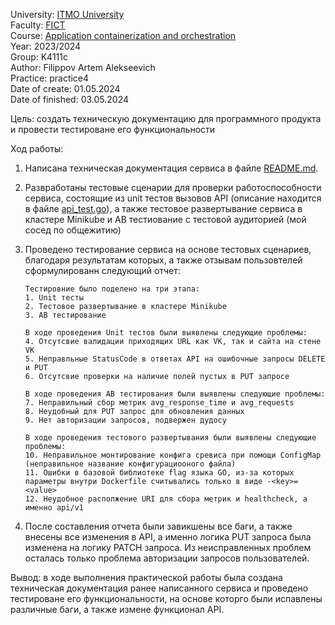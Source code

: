 University: [ITMO University](https://itmo.ru/ru/)  
Faculty: [FICT](https://fict.itmo.ru)  
Course: [Application containerization and orchestration](https://github.com/itmo-ict-faculty/application-containerization-and-orchestration)  
Year: 2023/2024  
Group: K4111c  
Author: Filippov Artem Alekseevich  
Practice: practice4  
Date of create: 01.05.2024  
Date of finished: 03.05.2024  

Цель: создать техническую документацию для программного продукта и провести тестироване его функциональности

Ход работы:

1. Написана техническая документация сервиса в файле [README.md](README.md).
2. Развработаны тестовые сценарии для проверки работоспособности сервиса, состоящие из unit тестов вызовов API (описание находится в файле [api_test.go](cmd/app/api/api_test.go)), а также тестовое развертывание сервиса в кластере Minikube и AB тестиование с тестовой аудиторией (мой сосед по общежитию)
3. Проведено тестирование сервиса на основе тестовых сценариев, благодаря результатам которых, а также отзывам пользовтелей сформулированн следующий отчет:

   ```Отчет по результатам тестирования
   Тестировние было поделено на три этапа:
   1. Unit тесты
   2. Тестовое развертывание в кластере Minikube
   3. AB тестирование

   В ходе проведения Unit тестов были выявлены следующие проблемы:
   4. Отсутсвие валидации приходящих URL как VK, так и сайта на стене VK
   5. Неправльные StatusCode в ответах API на ошибочные запросы DELETE и PUT
   6. Отсутсвие проверки на наличие полей пустых в PUT запросе

   В ходе проведения AB тестирования были выявлены следующие проблемы:
   7. Неправильный сбор метрик avg_response_time и avg_requests
   8. Неудобный для PUT запрос для обновления данных
   9. Нет авторизации запросов, подвержен дудосу

   В ходе проведения тестового развертывания были выявлены следующие проблемы:
   10. Неправильное монтирование конфига сревиса при помощи ConfigMap (неправильное название конфигурациооного файла)
   11. Ошибки в базовой библиотеке flag языка GO, из-за которых параметры внутри Dockerfile считывались только в виде -<key>=<value>
   12. Неудобное располжение URI для сбора метрик и healthcheck, а именно api/v1
   ```

4. После составления отчета были завикшены все баги, а также внесены все изменения в API, а именно логика PUT запроса была изменена на логику PATCH запроса. Из неисправленных проблем осталась только проблема авторизации запросов пользователей.

Вывод: в ходе выполнения практической работы была создана техническая документация ранее написанного сервиса и проведено тестироване его функциональности, на основе которго были испавлены различные баги, а также измене функционал API.
